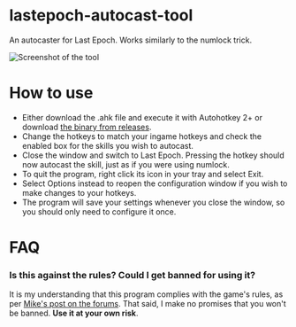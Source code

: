 # lastepoch-autocast-tool
An autocaster for Last Epoch. Works similarly to the numlock trick. 

![Screenshot of the tool](https://i.imgur.com/M4VUjQL.png)

# How to use

- Either download the .ahk file and execute it with Autohotkey 2+ or download [the binary from releases](https://github.com/bl00dshooter/lastepoch-autocast-tool/releases/latest).
- Change the hotkeys to match your ingame hotkeys and check the enabled box for the skills you wish to autocast.
- Close the window and switch to Last Epoch. Pressing the hotkey should now autocast the skill, just as if you were using numlock.
- To quit the program, right click its icon in your tray and select Exit.
- Select Options instead to reopen the configuration window if you wish to make changes to your hotkeys.
- The program will save your settings whenever you close the window, so you should only need to configure it once.

# FAQ

### Is this against the rules? Could I get banned for using it?

It is my understanding that this program complies with the game's rules, as per [Mike's post on the forums](https://forum.lastepoch.com/t/num-lock-and-third-party-software/19502/24). That said, I make no promises that you won't be banned. **Use it at your own risk**.
